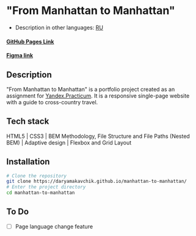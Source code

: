 # "From Manhattan to Manhattan"

* Description in other languages: [RU]() 

#### [GitHub Pages Link](https://daryamakavchik.github.io/manhattan-to-manhattan/)
#### [Figma link](https://www.figma.com/file/5S2WSbEFL6awjVWJ0NWL8Q/Sprint-3_-Russia-_-desktop-%2B-mobile?node-id=62863%3A634)

## Description
"From Manhattan to Manhattan" is a portfolio project created as an assignment for [Yandex.Practicum](https://practicum.yandex.com/web/ "Web Development Program"). It is a responsive single-page website with a guide to cross-country travel.

## Tech stack
HTML5 | CSS3 | BEM Methodology, File Structure and File Paths (Nested BEM) | Adaptive design | Flexbox and Grid Layout

## Installation

```bash
# Clone the repository
git clone https://daryamakavchik.github.io/manhattan-to-manhattan/
# Enter the project directory
cd manhattan-to-manhattan
```

## To Do
- [ ] Page language change feature

